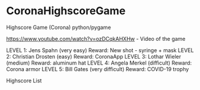 # CoronaHighscoreGame
Highscore Game (Corona) python/pygame

https://www.youtube.com/watch?v=ozDCqkAHXHw   - Video of the game

LEVEL 1: Jens Spahn (very easy)
Reward: New shot - syringe + mask
LEVEL 2: Christian Drosten (easy)
Reward: CoronaApp
LEVEL 3: Lothar Wieler (medium)
Reward: aluminum hat
LEVEL 4: Angela Merkel (difficult)
Reward: Corona armor
LEVEL 5: Bill Gates (very difficult)
Reward: COVID-19 trophy

Highscore List




